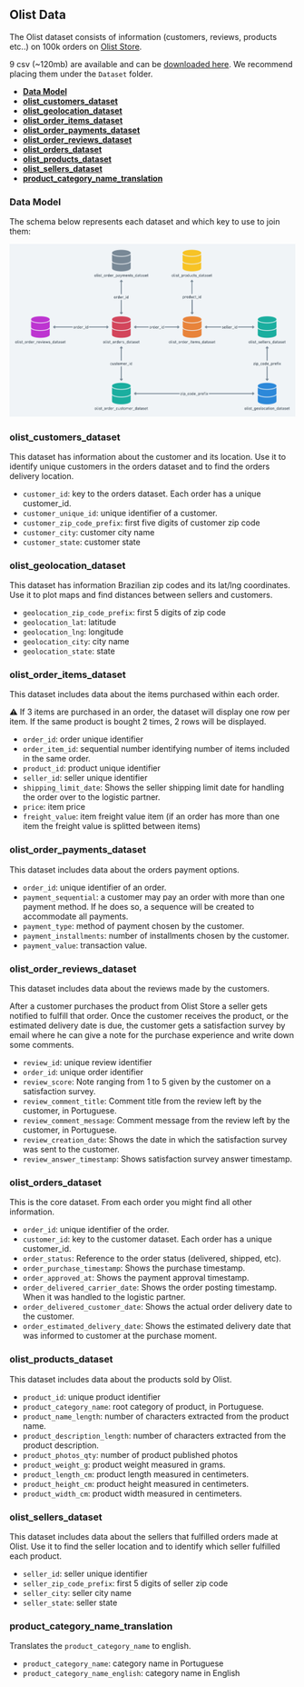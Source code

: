 ## Olist Data

The Olist dataset consists of information (customers, reviews, products etc..) on 100k orders on [Olist Store](http://www.olist.com/).

9 csv (~120mb) are available and can be [downloaded here](https://www.kaggle.com/olistbr/brazilian-ecommerce). We recommend placing them under the `Dataset` folder.
- <a href="#data_model">**Data Model**</a>
- <a href="#olist_customers_dataset">**olist_customers_dataset**</a>
- <a href="#olist_geolocation_dataset">**olist_geolocation_dataset**</a>
- <a href="#olist_order_items_dataset">**olist_order_items_dataset**</a>
- <a href="#olist_order_payments_dataset">**olist_order_payments_dataset**</a>
- <a href="#olist_order_reviews_dataset">**olist_order_reviews_dataset**</a>
- <a href="#olist_orders_dataset">**olist_orders_dataset**</a>
- <a href="#olist_products_dataset">**olist_products_dataset**</a>
- <a href="#olist_sellers_dataset">**olist_sellers_dataset**</a>
- <a href="#product_category_name_translation">**product_category_name_translation**</a>

### Data Model

The schema below represents each dataset and which key to use to join them:

<div id="data_model">

<img src='../img/HRhd2Y0.png' width='700'>

<div id="olist_customers_dataset">

### olist_customers_dataset

This dataset has information about the customer and its location. Use it to identify unique customers in the orders dataset and to find the orders delivery location.

- `customer_id`: key to the orders dataset. Each order has a unique customer_id.
- `customer_unique_id`: unique identifier of a customer.
- `customer_zip_code_prefix`: first five digits of customer zip code
- `customer_city`: customer city name
- `customer_state`: customer state

<div id="olist_customers_dataset">

### olist_geolocation_dataset

This dataset has information Brazilian zip codes and its lat/lng coordinates. Use it to plot maps and find distances between sellers and customers.

- `geolocation_zip_code_prefix`: first 5 digits of zip code
- `geolocation_lat`: latitude
- `geolocation_lng`: longitude
- `geolocation_city`: city name
- `geolocation_state`: state

<div id="olist_order_items_dataset">

### olist_order_items_dataset

This dataset includes data about the items purchased within each order.

⚠️ If 3 items are purchased in an order, the dataset will display one row per item. If the same product is bought 2 times, 2 rows will be displayed.

- `order_id`: order unique identifier
- `order_item_id`: sequential number identifying number of items included in the same order.
- `product_id`: product unique identifier
- `seller_id`: seller unique identifier
- `shipping_limit_date`: Shows the seller shipping limit date for handling the order over to the logistic partner.
- `price`: item price
- `freight_value`: item freight value item (if an order has more than one item the freight value is splitted between items)

<div id="olist_order_payments_dataset">

### olist_order_payments_dataset

This dataset includes data about the orders payment options.

- `order_id`: unique identifier of an order.
- `payment_sequential`: a customer may pay an order with more than one payment method. If he does so, a sequence will be created to accommodate all payments.
- `payment_type`: method of payment chosen by the customer.
- `payment_installments`: number of installments chosen by the customer.
- `payment_value`: transaction value.

<div id="olist_order_reviews_dataset">

### olist_order_reviews_dataset

This dataset includes data about the reviews made by the customers.

After a customer purchases the product from Olist Store a seller gets notified to fulfill that order. Once the customer receives the product, or the estimated delivery date is due, the customer gets a satisfaction survey by email where he can give a note for the purchase experience and write down some comments.

- `review_id`: unique review identifier
- `order_id`: unique order identifier
- `review_score`: Note ranging from 1 to 5 given by the customer on a satisfaction survey.
- `review_comment_title`: Comment title from the review left by the customer, in Portuguese.
- `review_comment_message`: Comment message from the review left by the customer, in Portuguese.
- `review_creation_date`: Shows the date in which the satisfaction survey was sent to the customer.
- `review_answer_timestamp`: Shows satisfaction survey answer timestamp.

<div id="olist_orders_dataset">

### olist_orders_dataset

This is the core dataset. From each order you might find all other information.

- `order_id`: unique identifier of the order.
- `customer_id`: key to the customer dataset. Each order has a unique customer_id.
- `order_status`: Reference to the order status (delivered, shipped, etc).
- `order_purchase_timestamp`: Shows the purchase timestamp.
- `order_approved_at`: Shows the payment approval timestamp.
- `order_delivered_carrier_date`: Shows the order posting timestamp. When it was handled to the logistic partner.
- `order_delivered_customer_date`: Shows the actual order delivery date to the customer.
- `order_estimated_delivery_date`: Shows the estimated delivery date that was informed to customer at the purchase moment.

<div id="olist_products_dataset">

### olist_products_dataset

This dataset includes data about the products sold by Olist.

- `product_id`: unique product identifier
- `product_category_name`: root category of product, in Portuguese.
- `product_name_length`: number of characters extracted from the product name.
- `product_description_length`: number of characters extracted from the product description.
- `product_photos_qty`: number of product published photos
- `product_weight_g`: product weight measured in grams.
- `product_length_cm`: product length measured in centimeters.
- `product_height_cm`: product height measured in centimeters.
- `product_width_cm`: product width measured in centimeters.

<div id="olist_sellers_dataset">

### olist_sellers_dataset

This dataset includes data about the sellers that fulfilled orders made at Olist. Use it to find the seller location and to identify which seller fulfilled each product.

- `seller_id`: seller unique identifier
- `seller_zip_code_prefix`: first 5 digits of seller zip code
- `seller_city`: seller city name
- `seller_state`: seller state

<div id="product_category_name_translation">

### product_category_name_translation

Translates the `product_category_name` to english.

- `product_category_name`: category name in Portuguese
- `product_category_name_english`: category name in English
